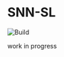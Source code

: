 # SNN-SL

![Build](https://github.com/amorim-cleison/snn-sl/workflows/Build/badge.svg)

work in progress
